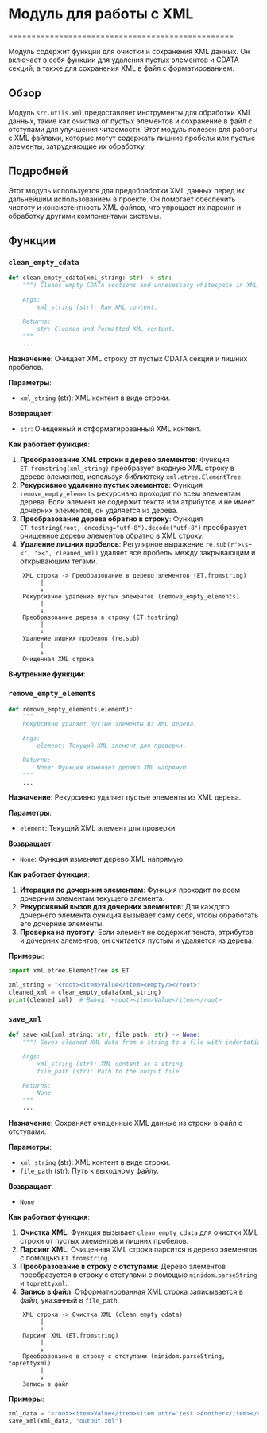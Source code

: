 # Модуль для работы с XML
=================================================

Модуль содержит функции для очистки и сохранения XML данных. Он включает в себя функции для удаления пустых элементов и CDATA секций, а также для сохранения XML в файл с форматированием.

## Обзор

Модуль `src.utils.xml` предоставляет инструменты для обработки XML данных, такие как очистка от пустых элементов и сохранение в файл с отступами для улучшения читаемости. Этот модуль полезен для работы с XML файлами, которые могут содержать лишние пробелы или пустые элементы, затрудняющие их обработку.

## Подробней

Этот модуль используется для предобработки XML данных перед их дальнейшим использованием в проекте. Он помогает обеспечить чистоту и консистентность XML файлов, что упрощает их парсинг и обработку другими компонентами системы.

## Функции

### `clean_empty_cdata`

```python
def clean_empty_cdata(xml_string: str) -> str:
    """! Cleans empty CDATA sections and unnecessary whitespace in XML string.

    Args:
        xml_string (str): Raw XML content.

    Returns:
        str: Cleaned and formatted XML content.
    """
    ...
```

**Назначение**: Очищает XML строку от пустых CDATA секций и лишних пробелов.

**Параметры**:
- `xml_string` (str): XML контент в виде строки.

**Возвращает**:
- `str`: Очищенный и отформатированный XML контент.

**Как работает функция**:

1.  **Преобразование XML строки в дерево элементов**: Функция `ET.fromstring(xml_string)` преобразует входную XML строку в дерево элементов, используя библиотеку `xml.etree.ElementTree`.
2.  **Рекурсивное удаление пустых элементов**: Функция `remove_empty_elements` рекурсивно проходит по всем элементам дерева. Если элемент не содержит текста или атрибутов и не имеет дочерних элементов, он удаляется из дерева.
3.  **Преобразование дерева обратно в строку**: Функция `ET.tostring(root, encoding="utf-8").decode("utf-8")` преобразует очищенное дерево элементов обратно в XML строку.
4.  **Удаление лишних пробелов**: Регулярное выражение `re.sub(r">\s+<", "><", cleaned_xml)` удаляет все пробелы между закрывающим и открывающим тегами.

```ascii
    XML строка -> Преобразование в дерево элементов (ET.fromstring)
         |
         ↓
    Рекурсивное удаление пустых элементов (remove_empty_elements)
         |
         ↓
    Преобразование дерева в строку (ET.tostring)
         |
         ↓
    Удаление лишних пробелов (re.sub)
         |
         ↓
    Очищенная XML строка
```

**Внутренние функции**:

### `remove_empty_elements`
```python
def remove_empty_elements(element):
    """
    Рекурсивно удаляет пустые элементы из XML дерева.

    Args:
        element: Текущий XML элемент для проверки.

    Returns:
        None: Функция изменяет дерево XML напрямую.
    """
    ...
```
**Назначение**: Рекурсивно удаляет пустые элементы из XML дерева.

**Параметры**:
- `element`: Текущий XML элемент для проверки.

**Возвращает**:
- `None`: Функция изменяет дерево XML напрямую.

**Как работает функция**:

1.  **Итерация по дочерним элементам**: Функция проходит по всем дочерним элементам текущего элемента.
2.  **Рекурсивный вызов для дочерних элементов**: Для каждого дочернего элемента функция вызывает саму себя, чтобы обработать его дочерние элементы.
3.  **Проверка на пустоту**: Если элемент не содержит текста, атрибутов и дочерних элементов, он считается пустым и удаляется из дерева.

**Примеры**:

```python
import xml.etree.ElementTree as ET

xml_string = "<root><item>Value</item><empty/></root>"
cleaned_xml = clean_empty_cdata(xml_string)
print(cleaned_xml)  # Вывод: <root><item>Value</item></root>
```

### `save_xml`

```python
def save_xml(xml_string: str, file_path: str) -> None:
    """! Saves cleaned XML data from a string to a file with indentation.

    Args:
        xml_string (str): XML content as a string.
        file_path (str): Path to the output file.

    Returns:
        None
    """
    ...
```

**Назначение**: Сохраняет очищенные XML данные из строки в файл с отступами.

**Параметры**:
- `xml_string` (str): XML контент в виде строки.
- `file_path` (str): Путь к выходному файлу.

**Возвращает**:
- `None`

**Как работает функция**:

1.  **Очистка XML**: Функция вызывает `clean_empty_cdata` для очистки XML строки от пустых элементов и лишних пробелов.
2.  **Парсинг XML**: Очищенная XML строка парсится в дерево элементов с помощью `ET.fromstring`.
3.  **Преобразование в строку с отступами**: Дерево элементов преобразуется в строку с отступами с помощью `minidom.parseString` и `toprettyxml`.
4.  **Запись в файл**: Отформатированная XML строка записывается в файл, указанный в `file_path`.

```ascii
    XML строка -> Очистка XML (clean_empty_cdata)
         |
         ↓
    Парсинг XML (ET.fromstring)
         |
         ↓
    Преобразование в строку с отступами (minidom.parseString, toprettyxml)
         |
         ↓
    Запись в файл
```

**Примеры**:

```python
xml_data = "<root><item>Value</item><item attr='test'>Another</item></root>"
save_xml(xml_data, "output.xml")